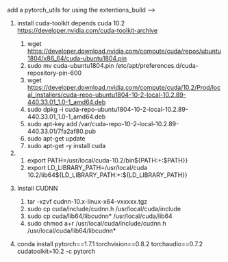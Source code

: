 add a pytorch_utils
for using the extentions_build --> 

1. install cuda-toolkit depends cuda 10.2 
   https://developer.nvidia.com/cuda-toolkit-archive
   
    1. wget https://developer.download.nvidia.com/compute/cuda/repos/ubuntu1804/x86_64/cuda-ubuntu1804.pin
    2. sudo mv cuda-ubuntu1804.pin /etc/apt/preferences.d/cuda-repository-pin-600
    3. wget https://developer.download.nvidia.com/compute/cuda/10.2/Prod/local_installers/cuda-repo-ubuntu1804-10-2-local-10.2.89-440.33.01_1.0-1_amd64.deb
    4. sudo dpkg -i cuda-repo-ubuntu1804-10-2-local-10.2.89-440.33.01_1.0-1_amd64.deb
    5. sudo apt-key add /var/cuda-repo-10-2-local-10.2.89-440.33.01/7fa2af80.pub
    6. sudo apt-get update
    7.  sudo apt-get -y install cuda
2. 
    1. export PATH=/usr/local/cuda-10.2/bin${PATH:+:$PATH}}
    2. export LD_LIBRARY_PATH=/usr/local/cuda 10.2/lib64${LD_LIBRARY_PATH:+:${LD_LIBRARY_PATH}}
    
3. Install CUDNN 
    1. tar -xzvf cudnn-10.x-linux-x64-vxxxxx.tgz
    2. sudo cp cuda/include/cudnn.h /usr/local/cuda/include
    3. sudo cp cuda/lib64/libcudnn* /usr/local/cuda/lib64
    4. sudo chmod a+r /usr/local/cuda/include/cudnn.h /usr/local/cuda/lib64/libcudnn*

4. conda install pytorch==1.7.1 torchvision==0.8.2 torchaudio==0.7.2 cudatoolkit=10.2 -c pytorch